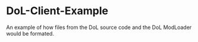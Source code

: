 # DoL-Client-Example
 An example of how files from the DoL source code and the DoL ModLoader would be formated.
